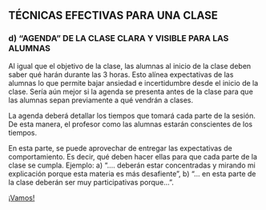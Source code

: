 ## TÉCNICAS EFECTIVAS PARA UNA CLASE

### d) “AGENDA” DE LA CLASE CLARA Y VISIBLE PARA LAS ALUMNAS

Al igual que el objetivo de la clase, las alumnas al inicio de la clase deben saber qué harán durante las 3 horas. Esto alínea expectativas de las alumnas lo que permite bajar ansiedad e incertidumbre desde el inicio de la clase. Sería aún mejor si la agenda se presenta antes de la clase para que las alumnas sepan previamente a qué vendrán a clases. 

La agenda deberá detallar los tiempos que tomará cada parte de la sesión. De esta manera, el profesor como las alumnas estarán conscientes de los tiempos.

En esta parte, se puede aprovechar de entregar las expectativas de comportamiento. Es decir, qué deben hacer ellas para que cada parte de la clase se cumpla. Ejemplo: a) “.... deberán estar concentradas y mirando mi explicación porque esta materia es más desafiente”, b) “... en esta parte de la clase deberán ser muy participativas porque…”.



 [¡Vamos!](05.1.instrucciones.md)
